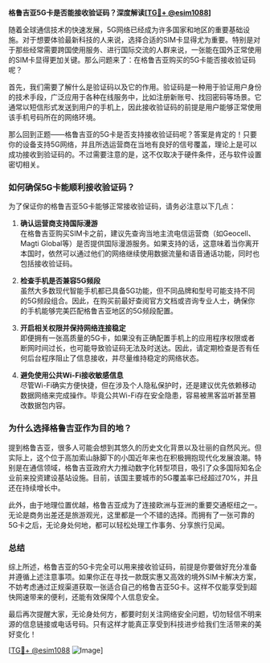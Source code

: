 **格鲁吉亚5G卡是否能接收验证码？深度解读[[TG💪+ @esim1088](https://t.me/s/esim1088)]**

随着全球通信技术的快速发展，5G网络已经成为许多国家和地区的重要基础设施。对于想要体验最新科技的人来说，选择合适的SIM卡显得尤为重要。特别是对于那些经常需要跨国使用服务、进行国际交流的人群来说，一张能在国外正常使用的SIM卡显得更加关键。那么问题来了：在格鲁吉亚购买的5G卡能否接收验证码呢？

首先，我们需要了解什么是验证码以及它的作用。验证码是一种用于验证用户身份的技术手段，广泛应用于各种在线服务中，比如注册新账号、找回密码等场景。它通常以短信形式发送到用户的手机上，因此接收验证码的前提是用户能够正常使用该手机号码所在的网络环境。

那么回到正题——格鲁吉亚的5G卡是否支持接收验证码呢？答案是肯定的！只要你的设备支持5G网络，并且所选运营商在当地有良好的信号覆盖，理论上是可以成功接收到验证码的。不过需要注意的是，这不仅取决于硬件条件，还与软件设置密切相关。

### **如何确保5G卡能顺利接收验证码？**

为了保证你的格鲁吉亚5G卡能够正常接收验证码，请务必注意以下几点：

1. **确认运营商支持国际漫游**  
   在格鲁吉亚购买SIM卡之前，建议先查询当地主流电信运营商（如Geocell、Magti Global等）是否提供国际漫游服务。如果支持的话，这意味着当你离开本国时，依然可以通过他们的网络继续使用数据流量和语音通话功能，同时也包括接收验证码。

2. **检查手机是否兼容5G频段**  
   虽然大多数现代智能手机都已具备5G功能，但不同品牌和型号可能支持不同的5G频段组合。因此，在购买前最好查阅官方文档或咨询专业人士，确保你的手机能够完美匹配格鲁吉亚地区的5G频段配置。

3. **开启相关权限并保持网络连接稳定**  
   即便拥有一张高质量的5G卡，如果没有正确配置手机上的应用程序权限或者断网时间过长，也可能导致验证码无法及时送达。因此，请定期检查是否有任何后台程序阻止了信息接收，并尽量维持稳定的网络状态。

4. **避免使用公共Wi-Fi接收敏感信息**  
   尽管Wi-Fi确实方便快捷，但在涉及个人隐私保护时，还是建议优先依赖移动数据网络来完成操作。毕竟公共Wi-Fi存在安全隐患，容易被黑客监听甚至篡改数据包内容。

### **为什么选择格鲁吉亚作为目的地？**

提到格鲁吉亚，很多人可能会想到其悠久的历史文化背景以及壮丽的自然风光。但实际上，这个位于高加索山脉脚下的小国近年来也在积极拥抱现代化发展浪潮。特别是在通信领域，格鲁吉亚政府大力推动数字化转型项目，吸引了众多国际知名企业前来投资建设基站设施。目前，该国主要城市的5G覆盖率已经超过70%，并且还在持续增长中。

此外，由于地理位置优越，格鲁吉亚成为了连接欧洲与亚洲的重要交通枢纽之一。无论是商务出差还是旅游观光，这里都是一个不错的选择。而拥有了一张可靠的5G卡之后，无论身处何地，都可以轻松处理工作事务、分享旅行见闻。

### **总结**

综上所述，格鲁吉亚的5G卡完全可以用来接收验证码，前提是你要做好充分准备并遵循上述注意事项。如果你正在寻找一款既实惠又高效的境外SIM卡解决方案，不妨考虑通过正规渠道获取一张适合自己的格鲁吉亚5G卡。这样不仅能享受到超快网速带来的便利，还能有效保障个人信息安全。

最后再次提醒大家，无论身处何方，都要时刻关注网络安全问题，切勿轻信不明来源的信息链接或电话号码。只有这样才能真正享受到科技进步给我们生活带来的美好变化！

[[TG💪+ @esim1088](https://t.me/s/esim1088) ![Image](https://i.postimg.cc/4NQfJmqS/Snipaste-2025-05-13-00-14-12.png)]